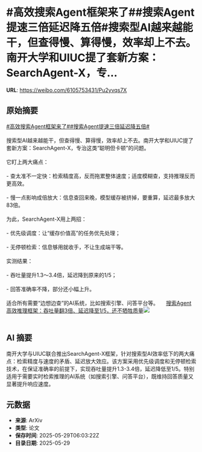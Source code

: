 # #高效搜索Agent框架来了##搜索Agent提速三倍延迟降五倍#搜索型AI越来越能干，但查得慢、算得慢，效率却上不去。南开大学和UIUC提了套新方案：SearchAgent-X，专...

**URL**: https://weibo.com/6105753431/Pu2yvqs7X

## 原始摘要

<a href="https://m.weibo.cn/search?containerid=231522type%3D1%26t%3D10%26q%3D%23%E9%AB%98%E6%95%88%E6%90%9C%E7%B4%A2Agent%E6%A1%86%E6%9E%B6%E6%9D%A5%E4%BA%86%23&amp;extparam=%23%E9%AB%98%E6%95%88%E6%90%9C%E7%B4%A2Agent%E6%A1%86%E6%9E%B6%E6%9D%A5%E4%BA%86%23" data-hide=""><span class="surl-text">#高效搜索Agent框架来了#</span></a><a href="https://m.weibo.cn/search?containerid=231522type%3D1%26t%3D10%26q%3D%23%E6%90%9C%E7%B4%A2Agent%E6%8F%90%E9%80%9F%E4%B8%89%E5%80%8D%E5%BB%B6%E8%BF%9F%E9%99%8D%E4%BA%94%E5%80%8D%23&amp;extparam=%23%E6%90%9C%E7%B4%A2Agent%E6%8F%90%E9%80%9F%E4%B8%89%E5%80%8D%E5%BB%B6%E8%BF%9F%E9%99%8D%E4%BA%94%E5%80%8D%23" data-hide=""><span class="surl-text">#搜索Agent提速三倍延迟降五倍#</span></a><br><br>搜索型AI越来越能干，但查得慢、算得慢，效率却上不去。南开大学和UIUC提了套新方案：SearchAgent-X，专治这类“聪明但卡顿”的问题。<br><br>它盯上两大痛点：<br><br>- 查太准不一定快：检索精度高，反而拖累整体速度；适度模糊查，支持推理反而更高效。<br><br>- 慢一点影响成倍放大：信息查回来晚，模型缓存被挤掉，要重算，延迟最多放大83倍。<br><br>为此，SearchAgent-X用上两招：<br><br>- 优先级调度：让“缓存价值高”的任务优先处理；<br><br>- 无停顿检索：信息够用就收手，不让生成端干等。<br><br>实测结果：<br><br>- 吞吐量提升1.3～3.4倍，延迟降到原来的1/5；<br><br>- 回答准确率不降，部分还小幅上升。<br><br>适合所有需要“边想边查”的AI系统，比如搜索引擎、问答平台等。 <a href="https://weibo.com/ttarticle/p/show?id=2309405171596679053387" data-hide=""><span class="url-icon"><img style="width: 1rem;height: 1rem" src="https://h5.sinaimg.cn/upload/2015/09/25/3/timeline_card_small_article_default.png" referrerpolicy="no-referrer"></span><span class="surl-text">搜索Agent高效推理框架：吞吐量翻3倍、延迟降至1/5，还不牺牲质量</span></a><img style="" src="https://tvax1.sinaimg.cn/large/006Fd7o3gy1i1w6qk2sawj30hm09xjsx.jpg" referrerpolicy="no-referrer"><br><br>

## AI 摘要

南开大学与UIUC联合推出SearchAgent-X框架，针对搜索型AI效率低下的两大痛点：检索精度与速度的矛盾、延迟放大效应。该方案采用优先级调度和无停顿检索技术，在保证准确率的前提下，实现吞吐量提升1.3-3.4倍，延迟降低至1/5。特别适用于需要实时检索推理的AI系统（如搜索引擎、问答平台），既维持回答质量又显著提升响应速度。

## 元数据

- **来源**: ArXiv
- **类型**: 论文
- **保存时间**: 2025-05-29T06:03:22Z
- **目录日期**: 2025-05-29
